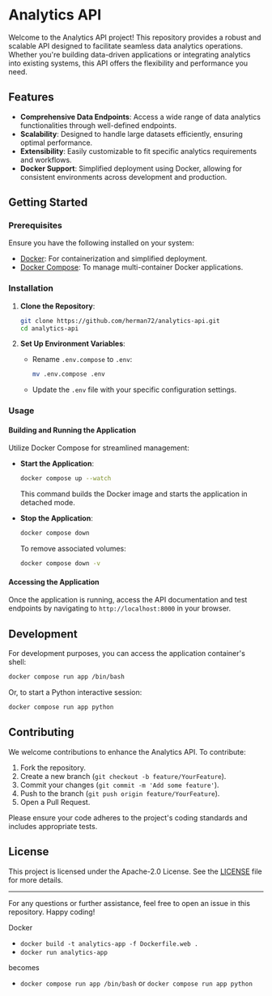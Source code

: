 # Analytics API

Welcome to the Analytics API project! This repository provides a robust and scalable API designed to facilitate seamless data analytics operations. Whether you're building data-driven applications or integrating analytics into existing systems, this API offers the flexibility and performance you need.

## Features

- **Comprehensive Data Endpoints**: Access a wide range of data analytics functionalities through well-defined endpoints.
- **Scalability**: Designed to handle large datasets efficiently, ensuring optimal performance.
- **Extensibility**: Easily customizable to fit specific analytics requirements and workflows.
- **Docker Support**: Simplified deployment using Docker, allowing for consistent environments across development and production.

## Getting Started

### Prerequisites

Ensure you have the following installed on your system:

- [Docker](https://www.docker.com/get-started): For containerization and simplified deployment.
- [Docker Compose](https://docs.docker.com/compose/install/): To manage multi-container Docker applications.

### Installation

1. **Clone the Repository**:

   ```bash
   git clone https://github.com/herman72/analytics-api.git
   cd analytics-api
   ```

2. **Set Up Environment Variables**:

   - Rename `.env.compose` to `.env`:

     ```bash
     mv .env.compose .env
     ```

   - Update the `.env` file with your specific configuration settings.

### Usage

#### Building and Running the Application

Utilize Docker Compose for streamlined management:

- **Start the Application**:

  ```bash
  docker compose up --watch
  ```

  This command builds the Docker image and starts the application in detached mode.

- **Stop the Application**:

  ```bash
  docker compose down
  ```

  To remove associated volumes:

  ```bash
  docker compose down -v
  ```

#### Accessing the Application

Once the application is running, access the API documentation and test endpoints by navigating to `http://localhost:8000` in your browser.

## Development

For development purposes, you can access the application container's shell:

```bash
docker compose run app /bin/bash
```

Or, to start a Python interactive session:

```bash
docker compose run app python
```

## Contributing

We welcome contributions to enhance the Analytics API. To contribute:

1. Fork the repository.
2. Create a new branch (`git checkout -b feature/YourFeature`).
3. Commit your changes (`git commit -m 'Add some feature'`).
4. Push to the branch (`git push origin feature/YourFeature`).
5. Open a Pull Request.

Please ensure your code adheres to the project's coding standards and includes appropriate tests.

## License

This project is licensed under the Apache-2.0 License. See the [LICENSE](LICENSE) file for more details.

---

For any questions or further assistance, feel free to open an issue in this repository. Happy coding! 






Docker
- `docker build -t analytics-app -f Dockerfile.web .`
- `docker run analytics-app`

becomes

- `docker compose run app /bin/bash` or `docker compose run app python` 
